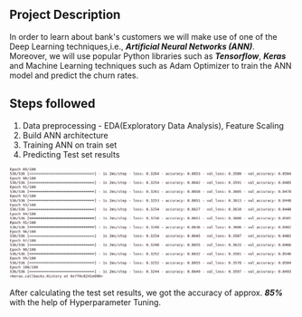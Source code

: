 ## Project Description

In order to learn about bank's customers we will make use of one of the Deep Learning techniques,i.e.,  ***Artificial Neural Networks (ANN)***. Moreover, we will use popular Python libraries such as ***Tensorflow***, ***Keras*** and Machine Learning techniques such as Adam Optimizer to train the ANN model and predict the churn rates.


## Steps followed

1. Data preprocessing - EDA(Exploratory Data Analysis), Feature Scaling
2. Build ANN architecture 
3. Training ANN on train set
4. Predicting Test set results



![imgs](imgs/train.png)



After calculating the test set results, we got the accuracy of approx. ***85%*** with the help of Hyperparameter Tuning. 